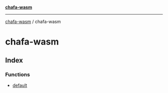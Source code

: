 [**chafa-wasm**](../README.md)

***

[chafa-wasm](../README.md) / chafa-wasm

# chafa-wasm

## Index

### Functions

- [default](functions/default.md)
